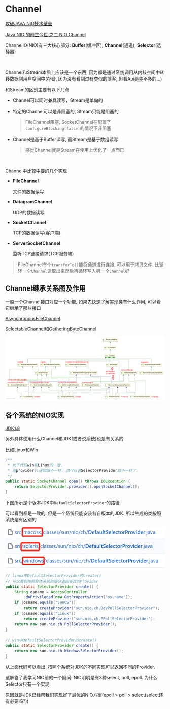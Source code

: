 # Channel

[攻破JAVA NIO技术壁垒](https://honeypps.com/java/java-nio-quick-start/) 

[Java NIO 的前生今世 之二 NIO Channel](https://segmentfault.com/a/1190000006824107)

ChannelIO(NIO)有三大核心部分: **Buffer**(缓冲区), **Channel**(通道), **Selector**(选择器)

​		

Channel和Stream本质上应该是一个东西, 因为都是通过系统调用从内核空间中转移数据到用户空间中(存疑, 因为没有看到过有类似的博客, 但看Api是差不多的...)

和Stream的区别主要有以下几点

*   Channel可以同时兼具读写，Stream是单向的

*   特定的Channel可以是非阻塞的, Stream只能是阻塞的

    >   FileChannel阻塞, SocketChannel在配置了`configureBlocking(false)`的情况下非阻塞

*   Channel是基于Buffer读写, 而Stream是基于数组读写

    >   感觉Channel就是Stream在使用上优化了一点而已



​		

Channel中比较中要的几个实现

*   **FileChannel**

    文件的数据读写

*   **DatagramChannel**

    UDP的数据读写

*   **SocketChannel**

    TCP的数据读写(客户端)

*   **ServerSocketChannel**

    监听TCP链接请求(TCP服务端)



>   FileChannel有个`transferTo()`能将通道进行连接, 可以用于拷贝文件. 比循环一个`Channel`读取出来然后再循环写入另一个`Channel`好





## Channel继承关系图及作用

一般一个Channel接口对应一个功能, 如果先快速了解实现类有什么作用, 可以看它继承了那些接口

[AsynchronousFileChannel](https://ifeve.com/java-nio-asynchronousfilechannel/)

[SelectableChannel和GatheringByteChannel](https://www.cnblogs.com/chenpi/p/6483431.html)

![Channel](ChannelIO.assets/Channel.png)





## 各个系统的NIO实现

[JDK1.8](https://github.com/frohoff/jdk8u-jdk/find/master)

另外具体使用什么Channel和JDK(或者说系统)也是有关系的.

比如Linux和Win

   ```java
   /**
    * 以下代码win和Linux的一致. 
    * 但provider()返回值不一样. 也可以说SelectorProvider就不一样了.
    */
   public static SocketChannel open() throws IOException {
       return SelectorProvider.provider().openSocketChannel();
   }
   ```

下图所示是个版本JDK中`DefaultSelectorProvider`的路径. 

可以看到都是一致的. 但是一个系统只能安装各自版本的JDK. 所以生成的类按照系统是有区别的

![JDK下的同名Java类](ChannelIO.assets/image-20210629204702894.png)

```java
// linux中DefaultSelectorProvider的create()
// 可以看到按照具体系统的细分返回各自的Provider
public static SelectorProvider create() {
    String osname = AccessController
        .doPrivileged(new GetPropertyAction("os.name"));
    if (osname.equals("SunOS"))
        return createProvider("sun.nio.ch.DevPollSelectorProvider");
    if (osname.equals("Linux"))
        return createProvider("sun.nio.ch.EPollSelectorProvider");
    return new sun.nio.ch.PollSelectorProvider();
}

// win中DefaultSelectorProvider的create()
public static SelectorProvider create() {
    return new sun.nio.ch.WindowsSelectorProvider();
}
```

从上面代码可以看出. 按照个系统对JDK的不同实现可以返回不同的Provider.

这解答了我学习NIO前的一个疑问: NIO明明是有3种select, poll, epoll. 为什么Selector只有一个实现. 

原因就是JDK已经帮我们实现好了最优的NIO方案(epoll > poll > select(select还有必要吗?))



   

